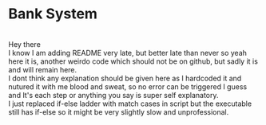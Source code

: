 # Bank System 
<br>
Hey there
<br>
I know I am adding README very late, but better late than never so yeah here it is, another weirdo code which should not be on github, but sadly it is and will remain here.
<br>
I dont think any explanation should be given here as I hardcoded it and nutured it with me blood and sweat, so no error can be triggered I guess and It's each step or anything you say is super self explanatory.
<br>
I just replaced if-else ladder with match cases in script but the executable still has if-else so it might be very slightly slow and unprofessional.
